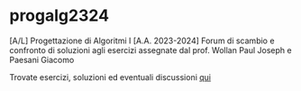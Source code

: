 # progalg2324
[A/L] Progettazione di Algoritmi I [A.A. 2023-2024] Forum di scambio e confronto di soluzioni agli esercizi assegnate dal prof. Wollan Paul Joseph e Paesani Giacomo

Trovate esercizi, soluzioni ed eventuali discussioni [qui](https://github.com/sapienzastudentsnetwork/progalg2324/discussions)
